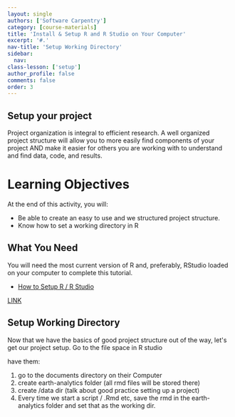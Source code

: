 ```yaml
---
layout: single
authors: ['Software Carpentry']
category: [course-materials]
title: 'Install & Setup R and R Studio on Your Computer'
excerpt: '#.'
nav-title: 'Setup Working Directory'
sidebar:
  nav:
class-lesson: ['setup']
author_profile: false
comments: false
order: 3
---
```



## Setup your project

Project organization is integral to efficient research. A well organized project
structure will allow you to more easily find components of your project AND
make it easier for others you are working with to understand and find data, code,
and results.

<div class='notice--success' markdown="1">

# Learning Objectives
At the end of this activity, you will:

* Be able to create an easy to use and we structured project structure.
* Know how to set a working directory in R

## What You Need

You will need the most current version of R and, preferably, RStudio loaded on
your computer to complete this tutorial.

* [How to Setup R / R Studio](/course-materials/setup-r-rstudio)

</div>

[LINK](http://neondataskills.org/R/Set-Working-Directory)

## Setup Working Directory

Now that we have the basics of good project structure out of the way, let's get
our project setup. Go to the file space in R studio

have them:

1. go to the documents directory on their Computer
2. create earth-analytics folder (all rmd files will be stored there)
3. create /data dir (talk about good practice setting up a project)
4. Every time we start a script / .Rmd etc, save the rmd in the earth-analytics folder
and set that as the working dir.
